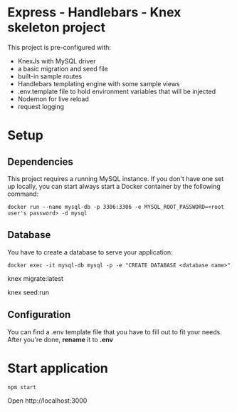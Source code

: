 # Express - Handlebars - Knex skeleton project
This project is pre-configured with:
  - KnexJs with MySQL driver
  - a basic migration and seed file
  - built-in sample routes
  - Handlebars templating engine with some sample views
  - .env.template file to hold environment variables that will be injected
  - Nodemon for live reload
  - request logging

# Setup
## Dependencies
This project requires a running MySQL instance. If you don't have one set up locally, you can start always start a Docker container by the following command:

`docker run --name mysql-db -p 3306:3306 -e MYSQL_ROOT_PASSWORD=<root user's password> -d mysql`

## Database
You have to create a database to serve your application:

`docker exec -it mysql-db mysql -p -e "CREATE DATABASE <database name>"`

knex migrate:latest
 
knex seed:run

## Configuration
You can find a .env template file that you have to fill out to fit your needs.
After you're done, **rename** it to **.env**

# Start application
`npm start`

Open http://localhost:3000
